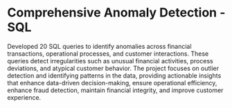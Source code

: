 # Comprehensive Anomaly Detection - SQL
Developed 20 SQL queries to identify anomalies across financial transactions, operational processes, and customer interactions. These queries detect irregularities such as unusual financial activities, process deviations, and atypical customer behavior. The project focuses on outlier detection and identifying patterns in the data, providing actionable insights that enhance data-driven decision-making, ensure operational efficiency, enhance fraud detection, maintain financial integrity, and improve customer experience.
